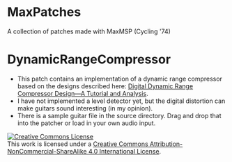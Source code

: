 # MaxPatches
A collection of patches made with MaxMSP (Cycling '74)

# DynamicRangeCompressor

+ This patch contains an implementation of a dynamic range compressor based on the designs described here: [Digital Dynamic Range Compressor Design—A Tutorial and Analysis](https://www.eecs.qmul.ac.uk/~josh/documents/2012/GiannoulisMassbergReiss-dynamicrangecompression-JAES2012.pdf).
+ I have not implemented a level detector yet, but the digital distortion can make guitars sound interesting (in my opinion).
+ There is a sample guitar file in the source directory. Drag and drop that into the patcher or load in your own audio input.

<a rel="license" href="http://creativecommons.org/licenses/by-nc-sa/4.0/"><img alt="Creative Commons License" style="border-width:0" src="https://i.creativecommons.org/l/by-nc-sa/4.0/88x31.png" /></a><br />This work is licensed under a <a rel="license" href="http://creativecommons.org/licenses/by-nc-sa/4.0/">Creative Commons Attribution-NonCommercial-ShareAlike 4.0 International License</a>.
